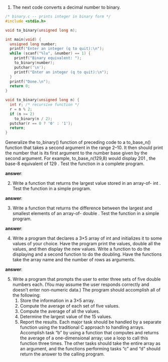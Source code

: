 

1. The next code converts a decimal number to binary.

```C
/* binary.c -- prints integer in binary form */
#include <stdio.h>

void to_binary(unsigned long n);

int main(void) {
  unsigned long number;
  printf("Enter an integer (q to quit):\n");
  while (scanf("%lu", &number) == 1) {
    printf("Binary equivalent: ");
    to_binary(number);
    putchar('\n');
    printf("Enter an integer (q to quit):\n");
  }
  printf("Done.\n");
  return 0;
}

void to_binary(unsigned long n) {
  int r; /* recursive function */
  r = n % 2;
  if (n >= 2)
    to_binary(n / 2);
  putchar(r == 0 ? '0' : '1');
  return;
}
```

Generalize the to_binary() function of preceding code to a to_base_n() function that takes a second argument in the range 2–10. It then should print the number that is its
first argument to the number base given by the second argument. For example, to_base_n(129,8) would display 201 , the base-8 equivalent of 129 . Test the function in a
complete program.

**answer**: 

2. Write a function that returns the largest value stored in an array-of- int . Test the function in a simple program.

**answer**: 

3. Write a function that returns the difference between the largest and smallest elements of an array-of- double . Test the function in a simple program.

**answer**: 

4. Write a program that declares a 3×5 array of int and initializes it to some values of your choice. Have the program print the values, double all the values, and then display the new values. Write a function to do the displaying and a second function to do the doubling. Have the functions take the array name and the number of rows as arguments.

**answer**: 

5. Write a program that prompts the user to enter three sets of five double numbers each.
(You may assume the user responds correctly and doesn’t enter non-numeric data.) The
program should accomplish all of the following:
   1. Store the information in a 3×5 array.
   2. Compute the average of each set of five values.
   3. Compute the average of all the values.
   4. Determine the largest value of the 15 values.
   5. Report the results.
Each major task should be handled by a separate function using the traditional C
approach to handling arrays. Accomplish task “b” by using a function that computes
and returns the average of a one-dimensional array; use a loop to call this function three
times. The other tasks should take the entire array as an argument, and the functions
performing tasks “c” and “d” should return the answer to the calling program.
